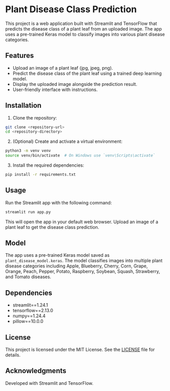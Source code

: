 # Plant Disease Class Prediction

This project is a web application built with Streamlit and TensorFlow that predicts the disease class of a plant leaf from an uploaded image. The app uses a pre-trained Keras model to classify images into various plant disease categories.

## Features

- Upload an image of a plant leaf (jpg, jpeg, png).
- Predict the disease class of the plant leaf using a trained deep learning model.
- Display the uploaded image alongside the prediction result.
- User-friendly interface with instructions.

## Installation

1. Clone the repository:

```bash
git clone <repository-url>
cd <repository-directory>
```

2. (Optional) Create and activate a virtual environment:

```bash
python3 -m venv venv
source venv/bin/activate  # On Windows use `venv\Scripts\activate`
```

3. Install the required dependencies:

```bash
pip install -r requirements.txt
```

## Usage

Run the Streamlit app with the following command:

```bash
streamlit run app.py
```

This will open the app in your default web browser. Upload an image of a plant leaf to get the disease class prediction.

## Model

The app uses a pre-trained Keras model saved as `plant_disease_model.keras`. The model classifies images into multiple plant disease categories including Apple, Blueberry, Cherry, Corn, Grape, Orange, Peach, Pepper, Potato, Raspberry, Soybean, Squash, Strawberry, and Tomato diseases.

## Dependencies

- streamlit==1.24.1
- tensorflow==2.13.0
- numpy==1.24.4
- pillow==10.0.0

## License

This project is licensed under the MIT License. See the [LICENSE](LICENSE) file for details.

## Acknowledgments

Developed with Streamlit and TensorFlow.
